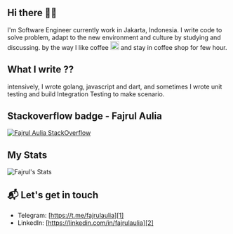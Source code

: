 ## Hi there 👋🏻

I'm Software Engineer currently work in Jakarta, Indonesia. I write code to solve problem, adapt to the new environment and culture by studying and discussing. by the way I like coffee <img class="emoji" alt="coffee" height="20" width="20" src="https://github.githubassets.com/images/icons/emoji/unicode/2615.png"> and stay in coffee shop for few hour.

## What I write ??
intensively, I wrote golang, javascript and dart, and sometimes I wrote unit testing and build Integration Testing to make scenario.



## Stackoverflow badge - Fajrul Aulia
[![Fajrul Aulia StackOverflow](https://github-readme-stackoverflow.vercel.app/?userID=6769364&theme=dark)](https://stackoverflow.com/users/6769364/fajrul-a)


## My Stats
![Fajrul's Stats](https://github-readme-stats.vercel.app/api?username=fajrulaulia&show_icons=true&theme=blue-green)

## 📬 Let's get in touch
- Telegram: [https://t.me/fajrulaulia][1]
- LinkedIn: [https://linkedin.com/in/fajrulaulia][2]

[1]: https://t.me/fajrulaulia
[2]: https://linkedin.com/in/fajrulaulia
